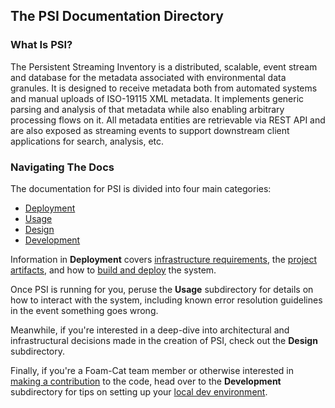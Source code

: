 ## The PSI Documentation Directory

### What Is PSI?
The Persistent Streaming Inventory is a distributed, scalable, event stream and database for the metadata associated
with environmental data granules. It is designed to receive metadata both from automated systems and manual uploads
of ISO-19115 XML metadata. It implements generic parsing and analysis of that metadata while also enabling arbitrary
processing flows on it. All metadata entities are retrievable via REST API and are also exposed as streaming events to
support downstream client applications for search, analysis, etc.

### Navigating The Docs
The documentation for PSI is divided into four main categories:
* [Deployment](/docs/deployment)
* [Usage](/docs/usage)
* [Design](/docs/design)
* [Development](/docs/developer)

Information in **Deployment** covers [infrastructure requirements](/docs/deployment/required-software-components.md), the [project artifacts](/docs/deployment/project-artifacts.md), and how to [build and deploy](/docs/deployment/system-build-and-deploy.md) the system.

Once PSI is running for you, peruse the **Usage** subdirectory for details on how to interact with the system, including known error resolution guidelines in the event something goes wrong.

Meanwhile, if you're interested in a deep-dive into architectural and infrastructural decisions made in the creation of PSI, check out the **Design** subdirectory.

Finally, if you're a Foam-Cat team member or otherwise interested in [making a contribution](/docs/developer/contribution-guidelines.md) to the code, head over to the **Development** subdirectory for tips on setting up your [local dev environment](/docs/developer/local-dev-environment.md).
